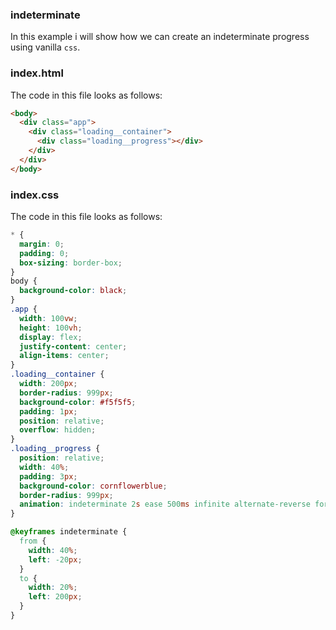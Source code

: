 ### indeterminate

In this example i will show how we can create an indeterminate progress using vanilla `css`.

### index.html

The code in this file looks as follows:

```html
<body>
  <div class="app">
    <div class="loading__container">
      <div class="loading__progress"></div>
    </div>
  </div>
</body>
```

### index.css

The code in this file looks as follows:

```css
* {
  margin: 0;
  padding: 0;
  box-sizing: border-box;
}
body {
  background-color: black;
}
.app {
  width: 100vw;
  height: 100vh;
  display: flex;
  justify-content: center;
  align-items: center;
}
.loading__container {
  width: 200px;
  border-radius: 999px;
  background-color: #f5f5f5;
  padding: 1px;
  position: relative;
  overflow: hidden;
}
.loading__progress {
  position: relative;
  width: 40%;
  padding: 3px;
  background-color: cornflowerblue;
  border-radius: 999px;
  animation: indeterminate 2s ease 500ms infinite alternate-reverse forwards;
}

@keyframes indeterminate {
  from {
    width: 40%;
    left: -20px;
  }
  to {
    width: 20%;
    left: 200px;
  }
}
```
